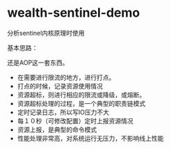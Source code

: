 # wealth-sentinel-demo
分析sentinel内核原理时使用

基本思路：

还是AOP这一套东西。
- 在需要进行限流的地方，进行打点。
- 打点的时候，记录资源使用情况
- 资源超标，则进行相应的限流或降级，或熔断。
- 资源超标处理的过程，是一个典型的职责链模式
- 定时记录日志，所以写IO压力不大
- 每１０秒（可修改配置）定时上报资源情况
- 资源上报，是典型的命令模式
- 性能处理非常高，对系统运行无压力，不影响线上性能
